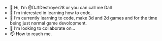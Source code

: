 - 👋 Hi, I’m @DJ1Destroyer28 or you can call me Dall
- 👀 I’m interested in learning how to code.
- 🌱 I’m currently learning to code, make 3d and 2d games and for the time being just normal game devolopment.
- 💞️ I’m looking to collaborate on...
- 📫 How to reach me.
<!---
DJ1Destroyer28/DJ1Destroyer28 is a ✨ special ✨ repository because its `README.md` (this file) appears on your GitHub profile.
You can click the Preview link to take a look at your changes.
--->
